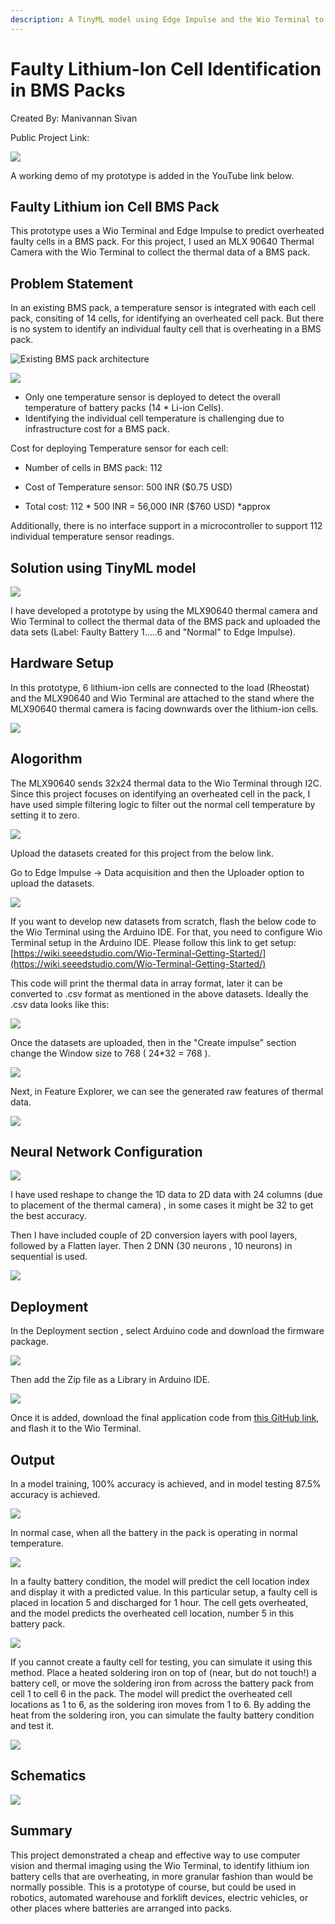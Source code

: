 ```yaml
---
description: A TinyML model using Edge Impulse and the Wio Terminal to predict faulty lithium ion cells in a BMS pack.
---
```


# Faulty Lithium-Ion Cell Identification in BMS Packs 

Created By:
Manivannan Sivan 

Public Project Link:
[]()

![](.gitbook/assets/lithium-ion/intro.jpg)

A working demo of my prototype is added in the YouTube link below.

## Faulty Lithium ion Cell BMS Pack

This prototype uses a Wio Terminal and Edge Impulse to predict overheated faulty cells in a BMS pack. For this project, I used an MLX 90640 Thermal Camera with the Wio Terminal to collect the thermal data of a BMS pack.

## Problem Statement

In an existing BMS pack, a temperature sensor is integrated with each cell pack, consiting of 14 cells, for identifying an overheated cell pack. But there is no system to identify an individual faulty cell that is overheating in a BMS pack.

![Existing BMS pack architecture](.gitbook/assets/lithium-ion/diagram-1.jpg)

![](.gitbook/assets/lithium-ion/diagram-2.jpg)

 - Only one temperature sensor is deployed to detect the overall temperature of battery packs (14 * Li-ion Cells).
 - Identifying the individual cell temperature is challenging due to infrastructure cost for a BMS pack.
 
Cost for deploying Temperature sensor for each cell: 

 - Number of cells in BMS pack:  112 
 - Cost of Temperature sensor:   500 INR ($0.75 USD)
  
 - Total cost:                   112 * 500 INR =  56,000 INR ($760 USD) *approx 
 
Additionally, there is no interface support in a microcontroller to support 112 individual temperature sensor readings. 
 
## Solution using TinyML model
 
![](.gitbook/assets/lithium-ion/architecture-1.jpg)

I have developed a prototype by using the MLX90640 thermal camera and Wio Terminal to collect the thermal data of the BMS pack and uploaded the data sets (Label: Faulty Battery 1.....6 and "Normal" to Edge Impulse).

## Hardware Setup

In this prototype, 6 lithium-ion cells are connected to the load (Rheostat) and the MLX90640 and Wio Terminal are attached to the stand where the MLX90640 thermal camera is facing downwards over the lithium-ion cells.

![](.gitbook/assets/lithium-ion/prototype.jpg)

## Alogorithm

The MLX90640 sends 32x24 thermal data to the Wio Terminal through I2C. Since this project focuses on identifying an overheated cell in the pack, I have used simple filtering logic to filter out the normal cell temperature by setting it to zero. 

![](.gitbook/assets/lithium-ion/algorithm.jpg)

Upload the datasets created for this project from the below link. 

Go to Edge Impulse -> Data acquisition and then the Uploader option to upload the datasets.

![](.gitbook/assets/lithium-ion/acquisition.jpg)

If you want to develop new datasets from scratch, flash the below code to the Wio Terminal using the Arduino IDE. For that, you need to configure Wio Terminal setup in the Arduino IDE. Please follow this link to get setup: [https://wiki.seeedstudio.com/Wio-Terminal-Getting-Started/](https://wiki.seeedstudio.com/Wio-Terminal-Getting-Started/)

This code will print the thermal data in array format, later it can be converted to .csv format as mentioned in the above datasets. Ideally the .csv data looks like this: 

![](.gitbook/assets/lithium-ion/csv.jpg)

Once the datasets are uploaded, then in the "Create impulse" section change the Window size to 768 ( 24*32 = 768 ).

![](.gitbook/assets/lithium-ion/impulse.jpg)

Next, in Feature Explorer, we can see the generated raw features of thermal data.

![](.gitbook/assets/lithium-ion/features.jpg)

## Neural Network Configuration

![](.gitbook/assets/lithium-ion/neural-network.jpg)

I have used reshape to change the 1D data to 2D data with 24 columns (due to placement of the thermal camera) , in some cases it might be 32 to get the best accuracy. 

Then I have included couple of 2D conversion layers with pool layers, followed by a Flatten layer. Then 2 DNN (30 neurons , 10 neurons) in sequential is used.

![](.gitbook/assets/lithium-ion/layers.jpg)

## Deployment

In the Deployment section , select Arduino code and download the firmware package.

![](.gitbook/assets/lithium-ion/deployment-1.jpg)
 
Then add the Zip file as a Library in Arduino IDE.

![](.gitbook/assets/lithium-ion/deployment-2.jpg)

Once it is added, download the final application code from [this GitHub link](https://github.com/Manivannan-maker/FaultyCellIdentification), and flash it to the Wio Terminal.

## Output

In a model training, 100% accuracy is achieved, and in model testing 87.5% accuracy is achieved. 

![](.gitbook/assets/lithium-ion/accuracy.jpg)

In normal case, when all the battery in the pack is operating in normal temperature.

![](.gitbook/assets/lithium-ion/normal.jpg)

In a faulty battery condition, the model will predict the cell location index and display it with a predicted value. In this particular setup, a faulty cell is placed in location 5 and discharged for 1 hour.  The cell gets overheated, and the model predicts the overheated cell location, number 5 in this battery pack.

![](.gitbook/assets/lithium-ion/faulty-1.jpg)

If you cannot create a faulty cell for testing, you can simulate it using this method. Place a heated soldering iron on top of (near, but do not touch!) a battery cell, or move the soldering iron from across the battery pack from cell 1 to cell 6 in the pack. The model will predict the overheated cell locations as 1 to 6, as the soldering iron moves from 1 to 6. By adding the heat from the soldering iron, you can simulate the faulty battery condition and test it.

![](.gitbook/assets/lithium-ion/faulty-2.jpg)

## Schematics 

![](.gitbook/assets/lithium-ion/schematics.jpg)

## Summary

This project demonstrated a cheap and effective way to use computer vision and thermal imaging using the Wio Terminal, to identify lithium ion battery cells that are overheating, in more granular fashion than would be normally possible.  This is a prototype of course, but could be used in robotics, automated warehouse and forklift devices, electric vehicles, or other places where batteries are arranged into packs.
